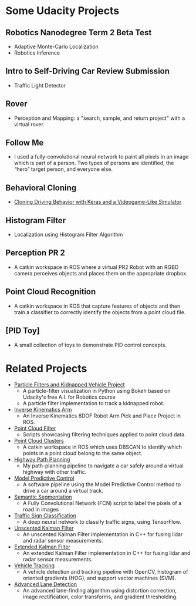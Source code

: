 # Some Udacity Projects

## Robotics Nanodegree Term 2 Beta Test
- Adaptive Monte-Carlo Localization
- Robotics Inference

## Intro to Self-Driving Car Review Submission
- Traffic Light Detector

## Rover
- Perception and Mapping: a "search, sample, and return project" with a virtual rover.

## Follow Me
- I used a fully-convolutional neural network to paint all pixels in an image which is part of a person. Two types of persons are identified, the “hero” target person, and everyone else.

## Behavioral Cloning
- [Cloning Driving Behavior with Keras and a Videogame-Like Simulator](https://medium.com/@mithi/cloning-driving-behavior-with-videogame-like-simulator-and-keras-e31129a8e3b6)

## Histogram Filter
- Localization using Histogram Filter Algorithm

## Perception PR 2
  - A catkin workspace in ROS where a virtual PR2 Robot with an RGBD camera perceives objects and places them on the appropriate dropbox.

## Point Cloud Recognition
  - A catkin workspace in ROS that capture features of objects and then train a classifier to correctly identify the objects
from a point cloud file.

## [PID Toy]
  - A small collection of toys to demonstrate PID control concepts.

# Related Projects
- [Particle Filters and Kidnapped Vehicle Project](https://github.com/mithi/particle-filter-prototype)
  - A particle-filter visualization in Python using Bokeh based on Udacity's free A.I. for Robotics course
  - A particle filter implementation to track a kidnapped robot.
- [Inverse Kinematics Arm](https://github.com/mithi/arm-ik)
  - An Inverse Kinematics 6DOF Robot Arm Pick and Place Project in ROS.
- [Point Cloud Filter](https://github.com/mithi/point-cloud-filter)
  - Scripts showcasing filtering techniques applied to point cloud data.
- [Point Cloud Clusters](https://github.com/mithi/point-cloud-clusters)
  - A catkin workspace in ROS which uses DBSCAN to identify which points in a point cloud belong to the same object.
- [Highway Path Planning](https://github.com/mithi/highway-path-planning)
  - My path-planning pipeline to navigate a car safely around a virtual highway with other traffic.
- [Model Predictive Control](https://github.com/mithi/mpc)
  - A software pipeline using the Model Predictive Control method to drive a car around a virtual track.
- [Semantic Segmentation](https://github.com/mithi/semantic-segmentation)
  - A Fully Convolutional Network (FCN) script to label the pixels of a road in images
- [Traffic Sign Classification](https://github.com/mithi/traffic-signs-classification)
  - A deep neural network to classify traffic signs, using TensorFlow.
- [Unscented Kalman Filter](https://github.com/mithi/fusion-ukf)
  - An unscented Kalman Filter implementation in C++ for fusing lidar and radar sensor measurements.
- [Extended Kalman Filter](https://github.com/mithi/fusion-ekf)
  - An extended Kalman Filter implementation in C++ for fusing lidar and radar sensor measurements.
- [Vehicle Tracking](https://github.com/mithi/vehicle-tracking-2)
  - A vehicle detection and tracking pipeline with OpenCV, histogram of oriented gradients (HOG), and support vector machines (SVM).
- [Advanced Lane Detection](https://github.com/mithi/advanced-lane-detection)
  - An advanced lane-finding algorithm using distortion correction, image rectification, color transforms, and gradient thresholding.
